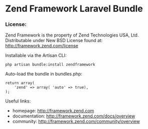 Zend Framework Laravel Bundle
===================

### License:
Zend Framework is the property of Zend Technologies USA, Ltd.
Distributable under New BSD License found at:
http://framework.zend.com/license

Installable via the Artisan CLI:

	php artisan bundle:install zendframework

Auto-load the bundle in bundles.php:
 
	return array(
		'zend' => array( 'auto' => true),
	);

Useful links:
- homepage:      http://framework.zend.com
- documentation: http://framework.zend.com/docs/overview
- community:     http://framework.zend.com/community/overview
